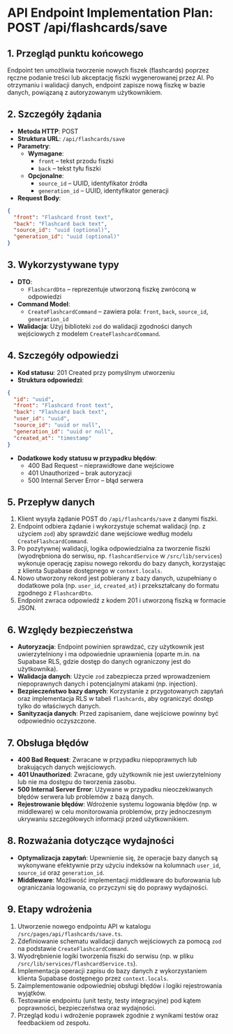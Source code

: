 # API Endpoint Implementation Plan: POST /api/flashcards/save

## 1. Przegląd punktu końcowego

Endpoint ten umożliwia tworzenie nowych fiszek (flashcards) poprzez ręczne podanie treści lub akceptację fiszki wygenerowanej przez AI. Po otrzymaniu i walidacji danych, endpoint zapisze nową fiszkę w bazie danych, powiązaną z autoryzowanym użytkownikiem.

## 2. Szczegóły żądania

- **Metoda HTTP**: POST
- **Struktura URL**: `/api/flashcards/save`
- **Parametry**:
  - **Wymagane**:
    - `front` – tekst przodu fiszki
    - `back` – tekst tyłu fiszki
  - **Opcjonalne**:
    - `source_id` – UUID, identyfikator źródła
    - `generation_id` – UUID, identyfikator generacji
- **Request Body**:

```json
{
  "front": "Flashcard front text",
  "back": "Flashcard back text",
  "source_id": "uuid (optional)",
  "generation_id": "uuid (optional)"
}
```

## 3. Wykorzystywane typy

- **DTO**:
  - `FlashcardDto` – reprezentuje utworzoną fiszkę zwróconą w odpowiedzi
- **Command Model**:
  - `CreateFlashcardCommand` – zawiera pola: `front`, `back`, `source_id`, `generation_id`
- **Walidacja**: Użyj biblioteki `zod` do walidacji zgodności danych wejściowych z modelem `CreateFlashcardCommand`.

## 4. Szczegóły odpowiedzi

- **Kod statusu**: 201 Created przy pomyślnym utworzeniu
- **Struktura odpowiedzi**:

```json
{
  "id": "uuid",
  "front": "Flashcard front text",
  "back": "Flashcard back text",
  "user_id": "uuid",
  "source_id": "uuid or null",
  "generation_id": "uuid or null",
  "created_at": "timestamp"
}
```

- **Dodatkowe kody statusu w przypadku błędów**:
  - 400 Bad Request – nieprawidłowe dane wejściowe
  - 401 Unauthorized – brak autoryzacji
  - 500 Internal Server Error – błąd serwera

## 5. Przepływ danych

1. Klient wysyła żądanie POST do `/api/flashcards/save` z danymi fiszki.
2. Endpoint odbiera żądanie i wykorzystuje schemat walidacji (np. z użyciem `zod`) aby sprawdzić dane wejściowe według modelu `CreateFlashcardCommand`.
3. Po pozytywnej walidacji, logika odpowiedzialna za tworzenie fiszki (wyodrębniona do serwisu, np. `flashcardService` w `/src/lib/services`) wykonuje operację zapisu nowego rekordu do bazy danych, korzystając z klienta Supabase dostępnego w `context.locals`.
4. Nowo utworzony rekord jest pobierany z bazy danych, uzupełniany o dodatkowe pola (np. `user_id`, `created_at`) i przekształcany do formatu zgodnego z `FlashcardDto`.
5. Endpoint zwraca odpowiedź z kodem 201 i utworzoną fiszką w formacie JSON.

## 6. Względy bezpieczeństwa

- **Autoryzacja**: Endpoint powinien sprawdzać, czy użytkownik jest uwierzytelniony i ma odpowiednie uprawnienia (oparte m.in. na Supabase RLS, gdzie dostęp do danych ograniczony jest do użytkownika).
- **Walidacja danych**: Użycie `zod` zabezpiecza przed wprowadzeniem niepoprawnych danych i potencjalnymi atakami (np. injection).
- **Bezpieczeństwo bazy danych**: Korzystanie z przygotowanych zapytań oraz implementacja RLS w tabeli `flashcards`, aby ograniczyć dostęp tylko do właściwych danych.
- **Sanityzacja danych**: Przed zapisaniem, dane wejściowe powinny być odpowiednio oczyszczone.

## 7. Obsługa błędów

- **400 Bad Request**: Zwracane w przypadku niepoprawnych lub brakujących danych wejściowych.
- **401 Unauthorized**: Zwracane, gdy użytkownik nie jest uwierzytelniony lub nie ma dostępu do tworzenia zasobu.
- **500 Internal Server Error**: Używane w przypadku nieoczekiwanych błędów serwera lub problemów z bazą danych.
- **Rejestrowanie błędów**: Wdrożenie systemu logowania błędów (np. w middleware) w celu monitorowania problemów, przy jednoczesnym ukrywaniu szczegółowych informacji przed użytkownikiem.

## 8. Rozważania dotyczące wydajności

- **Optymalizacja zapytań**: Upewnienie się, że operacje bazy danych są wykonywane efektywnie przy użyciu indeksów na kolumnach `user_id`, `source_id` oraz `generation_id`.
- **Middleware**: Możliwość implementacji middleware do buforowania lub ograniczania logowania, co przyczyni się do poprawy wydajności.

## 9. Etapy wdrożenia

1. Utworzenie nowego endpointu API w katalogu `/src/pages/api/flashcards/save.ts`.
2. Zdefiniowanie schematu walidacji danych wejściowych za pomocą `zod` na podstawie `CreateFlashcardCommand`.
3. Wyodrębnienie logiki tworzenia fiszki do serwisu (np. w pliku `/src/lib/services/flashcardService.ts`).
4. Implementacja operacji zapisu do bazy danych z wykorzystaniem klienta Supabase dostępnego przez `context.locals`.
5. Zaimplementowanie odpowiedniej obsługi błędów i logiki rejestrowania wyjątków.
6. Testowanie endpointu (unit testy, testy integracyjne) pod kątem poprawności, bezpieczeństwa oraz wydajności.
7. Przegląd kodu i wdrożenie poprawek zgodnie z wynikami testów oraz feedbackiem od zespołu.
